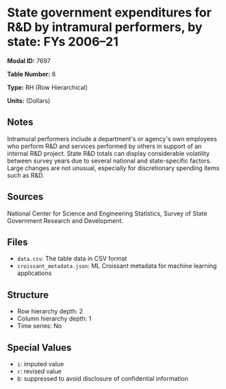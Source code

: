 # State government expenditures for R&D by intramural performers, by state: FYs 2006&#8211;21

**Modal ID:** 7697

**Table Number:** 6

**Type:** RH (Row Hierarchical)

**Units:** (Dollars)

## Notes

Intramural performers include a department's or agency's own employees who perform R&D and services performed by others in support of an internal R&D project. State R&D totals can display considerable volatility between survey years due to several national and state-specific factors. Large changes are not unusual, especially for discretionary spending items such as R&D.

## Sources

National Center for Science and Engineering Statistics, Survey of State Government Research and Development.

## Files

- `data.csv`: The table data in CSV format
- `croissant_metadata.json`: ML Croissant metadata for machine learning applications

## Structure

- Row hierarchy depth: 2
- Column hierarchy depth: 1
- Time series: No

## Special Values

- `i`: imputed value
- `r`: revised value
- `D`: suppressed to avoid disclosure of confidential information
